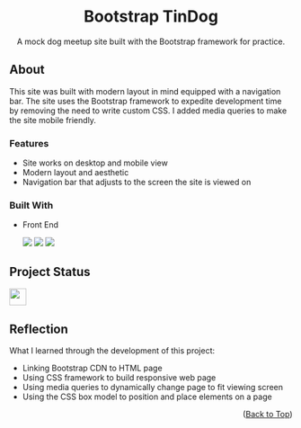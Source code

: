 <a name="top-of-page"></a>
<!--- Title Section --->

<div align="center">
	<h1>Bootstrap TinDog</h1>
	<p>A mock dog meetup site built with the Bootstrap framework for practice.</p>
	<!--- <a href="/">Live App Link</a> &#x2022 <a href="/">GitHub Repo Link</a> --->
</div>


<!--- About Section --->

## About
This site was built with modern layout in mind equipped with a navigation bar. The site uses the Bootstrap framework to expedite development time by removing the need to write custom CSS. I added media queries to make the site mobile friendly.

### Features

* Site works on desktop and mobile view
* Modern layout and aesthetic
* Navigation bar that adjusts to the screen the site is viewed on

### Built With

* Front End
  
  <img src="https://img.shields.io/badge/HTML5-E34F26?style=for-the-badge&logo=html5&logoColor=white">
  <img src="https://img.shields.io/badge/CSS3-1572B6?style=for-the-badge&logo=css3&logoColor=white">
  <img src="https://img.shields.io/badge/Bootstrap-563D7C?style=for-the-badge&logo=bootstrap&logoColor=white">

  
<!--- Status Section --->

## Project Status

<a href="https://www.repostatus.org/#inactive"><img src="https://www.repostatus.org/badges/latest/inactive.svg" height="30"/></a>


<!--- Reflection Section --->

## Reflection
What I learned through the development of this project: 

* Linking Bootstrap CDN to HTML page
* Using CSS framework to build responsive web page
* Using media queries to dynamically change page to fit viewing screen
* Using the CSS box model to position and place elements on a page


<p align="right">(<a href="#top-of-page">Back to Top</a>)</p>

